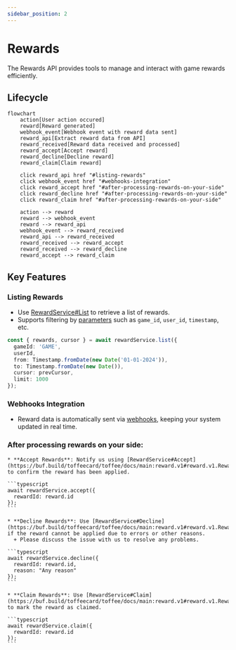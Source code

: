 ```yaml
---
sidebar_position: 2
---
```


# Rewards

The Rewards API provides tools to manage and interact with game rewards efficiently.

## Lifecycle

```mermaid
flowchart
    action[User action occured]
    reward[Reward generated]
    webhook_event[Webhook event with reward data sent]
    reward_api[Extract reward data from API]
    reward_received[Reward data received and processed]
    reward_accept[Accept reward]
    reward_decline[Decline reward]
    reward_claim[Claim reward]

    click reward_api href "#listing-rewards"
    click webhook_event href "#webhooks-integration"
    click reward_accept href "#after-processing-rewards-on-your-side"
    click reward_decline href "#after-processing-rewards-on-your-side"
    click reward_claim href "#after-processing-rewards-on-your-side"

    action --> reward
    reward --> webhook_event
    reward --> reward_api
    webhook_event --> reward_received
    reward_api --> reward_received
    reward_received --> reward_accept
    reward_received --> reward_decline
    reward_accept --> reward_claim
```


## Key Features

### Listing Rewards
  - Use [RewardService#List](https://buf.build/toffeecard/toffee/docs/main:reward.v1#reward.v1.RewardService.List) to retrieve a list of rewards.
  - Supports filtering by [parameters](https://buf.build/toffeecard/toffee/docs/main:reward.v1#reward.v1.ListRequest) such as `game_id`, `user_id`, `timestamp`, etc.

  ```typescript
  const { rewards, cursor } = await rewardService.list({
    gameId: 'GAME',
    userId,
    from: Timestamp.fromDate(new Date('01-01-2024')),
    to: Timestamp.fromDate(new Date()),
    cursor: prevCursor,
    limit: 1000
  });
  ```

### Webhooks Integration
  - Reward data is automatically sent via [webhooks](/apis/webhooks), keeping your system updated in real time.

### After processing rewards on your side:
    * **Accept Rewards**: Notify us using [RewardService#Accept](https://buf.build/toffeecard/toffee/docs/main:reward.v1#reward.v1.RewardService.Accept) to confirm the reward has been applied.

    ```typescript
    await rewardService.accept({
      rewardId: reward.id
    });
    ```

    * **Decline Rewards**: Use [RewardService#Decline](https://buf.build/toffeecard/toffee/docs/main:reward.v1#reward.v1.RewardService.Decline) if the reward cannot be applied due to errors or other reasons.
      + Please discuss the issue with us to resolve any problems.

    ```typescript
    await rewardService.decline({
      rewardId: reward.id,
      reason: "Any reason"
    });
    ```

    * **Claim Rewards**: Use [RewardService#Claim](https://buf.build/toffeecard/toffee/docs/main:reward.v1#reward.v1.RewardService.Claim) to mark the reward as claimed.

    ```typescript
    await rewardService.claim({
      rewardId: reward.id
    });
    ```